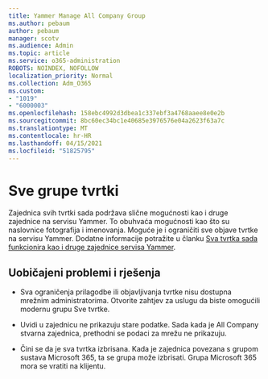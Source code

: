 ```yaml
---
title: Yammer Manage All Company Group
ms.author: pebaum
author: pebaum
manager: scotv
ms.audience: Admin
ms.topic: article
ms.service: o365-administration
ROBOTS: NOINDEX, NOFOLLOW
localization_priority: Normal
ms.collection: Adm_O365
ms.custom:
- "1019"
- "6000003"
ms.openlocfilehash: 158ebc4992d3dbea1c337ebf3a4768aaee8e0e2b
ms.sourcegitcommit: 8bc60ec34bc1e40685e3976576e04a2623f63a7c
ms.translationtype: MT
ms.contentlocale: hr-HR
ms.lasthandoff: 04/15/2021
ms.locfileid: "51825795"
---
```

# <a name="all-company-group"></a>Sve grupe tvrtki

Zajednica svih tvrtki sada podržava slične mogućnosti kao i druge zajednice na servisu Yammer. To obuhvaća mogućnosti kao što su naslovnice fotografija i imenovanja. Moguće je i ograničiti sve objave tvrtke na servisu Yammer. Dodatne informacije potražite u članku [Sva tvrtka sada funkcionira kao i druge zajednice servisa Yammer](https://docs.microsoft.com/yammer/manage-yammer-groups/yammer-all-company-yammer-community).

## <a name="common-issues-and-solutions"></a>Uobičajeni problemi i rješenja

- Sva ograničenja prilagodbe ili objavljivanja tvrtke nisu dostupna mrežnim administratorima. Otvorite zahtjev za uslugu da biste omogućili modernu grupu Sve tvrtke.

- Uvidi u zajednicu ne prikazuju stare podatke. Sada kada je All Company stvarna zajednica, prethodni se podaci za mrežu ne prikazuju.

- Čini se da je sva tvrtka izbrisana. Kada je zajednica povezana s grupom sustava Microsoft 365, ta se grupa može izbrisati. Grupa Microsoft 365 mora se vratiti na klijentu.

